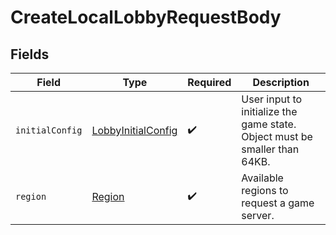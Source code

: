 # CreateLocalLobbyRequestBody


## Fields

| Field                                                                      | Type                                                                       | Required                                                                   | Description                                                                |
| -------------------------------------------------------------------------- | -------------------------------------------------------------------------- | -------------------------------------------------------------------------- | -------------------------------------------------------------------------- |
| `initialConfig`                                                            | [LobbyInitialConfig](../../Models/Shared/LobbyInitialConfig.md)            | :heavy_check_mark:                                                         | User input to initialize the game state. Object must be smaller than 64KB. |
| `region`                                                                   | [Region](../../Models/Shared/Region.md)                                    | :heavy_check_mark:                                                         | Available regions to request a game server.                                |